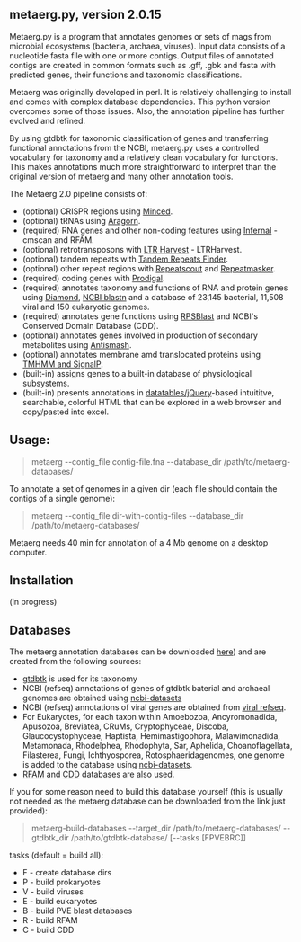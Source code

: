 ## metaerg.py, version 2.0.15

Metaerg.py is a program that annotates genomes or sets of mags from microbial ecosystems (bacteria, archaea, viruses). Input data 
consists of a nucleotide fasta file with one or more contigs. Output files of annotated contigs are created in common formats
such as .gff, .gbk and fasta with predicted genes, their functions and taxonomic classifications.

Metaerg was originally developed in perl. It is relatively challenging to install and comes with complex database 
dependencies. This python version overcomes some of those issues. Also, the annotation pipeline has further evolved and refined.

By using gtdbtk for taxonomic classification of genes and transferring functional annotations from the NCBI, metaerg.py
uses a controlled vocabulary for taxonomy and a relatively clean vocabulary for functions. This makes annotations much
more straightforward to interpret than the original version of metaerg and many other annotation tools.

The Metaerg 2.0 pipeline consists of:
* (optional) CRISPR regions using [Minced](https://github.com/ctSkennerton/minced).
* (optional) tRNAs using [Aragorn](https://www.ansikte.se/ARAGORN/Downloads/).
* (required) RNA genes and other non-coding features using [Infernal](http://eddylab.org/infernal/) - cmscan and RFAM.
* (optional) retrotransposons with [LTR Harvest](http://genometools.org/tools/gt_ltrharvest.html) - LTRHarvest.
* (optional) tandem repeats with [Tandem Repeats Finder](https://tandem.bu.edu/trf/trf.html).
* (optional) other repeat regions with [Repeatscout](http://bix.ucsd.edu/repeatscout/) and [Repeatmasker](http://www.repeatmasker.org/RepeatMasker/).
* (required) coding genes with [Prodigal](https://github.com/hyattpd/Prodigal).
* (required) annotates taxonomy and functions of RNA and protein genes using [Diamond](https://github.com/bbuchfink/diamond), [NCBI blastn](https://ftp.ncbi.nlm.nih.gov/blast/executables/blast+/LATEST/) and a database of 23,145 bacterial, 11,508 viral and 150 eukaryotic genomes.
* (required) annotates gene functions using [RPSBlast](https://ftp.ncbi.nlm.nih.gov/blast/executables/blast+/LATEST/) and NCBI's Conserved Domain Database (CDD).
* (optional) annotates genes involved in production of secondary metabolites using [Antismash](https://dl.secondarymetabolites.org/releases).
* (optional) annotates membrane amd translocated proteins using [TMHMM and SignalP](https://services.healthtech.dtu.dk/software.php).
* (built-in) assigns genes to a built-in database of physiological subsystems.
* (built-in) presents annotations in [datatables/jQuery](https://www.datatables.net/)-based intuititve, searchable, colorful HTML that can be explored in a web browser and copy/pasted into excel.

## Usage:

>metaerg --contig_file contig-file.fna --database_dir /path/to/metaerg-databases/

To annotate a set of genomes in a given dir (each file should contain the contigs of a single genome):

>metaerg --contig_file dir-with-contig-files --database_dir /path/to/metaerg-databases/

Metaerg needs 40 min for annotation of a 4 Mb genome on a desktop computer.

## Installation

(in progress)

## Databases

The metaerg annotation databases can be downloaded [here](https://object-arbutus.cloud.computecanada.ca/metaerg/metaerg-databases-07.tar.gz)) and are created from the following sources:
* [gtdbtk](https://ecogenomics.github.io/GTDBTk/index.html) is used for its taxonomy
* NCBI (refseq) annotations of genes of gtdbtk baterial and archaeal genomes are obtained using [ncbi-datasets](https://www.ncbi.nlm.nih.gov/datasets/)
* NCBI (refseq) annotations of viral genes are obtained from [viral refseq](https://support.nlm.nih.gov/knowledgebase/article/KA-03474/en-us).
* For Eukaryotes, for each taxon within Amoebozoa, Ancyromonadida, Apusozoa, Breviatea, CRuMs, Cryptophyceae, Discoba, Glaucocystophyceae, Haptista, Hemimastigophora, Malawimonadida, Metamonada, Rhodelphea, Rhodophyta, Sar, Aphelida, Choanoflagellata, Filasterea, Fungi, Ichthyosporea, Rotosphaeridagenomes, one genome is added to the database using [ncbi-datasets](https://www.ncbi.nlm.nih.gov/datasets/). 
* [RFAM](https://rfam.xfam.org/) and [CDD](https://www.ncbi.nlm.nih.gov/Structure/cdd/cdd.shtml) databases are also used.

If you for some reason need to build this database yourself (this is usually not needed as the metaerg database can be downloaded from the link just provided):

>metaerg-build-databases --target_dir /path/to/metaerg-databases/ --gtdbtk_dir /path/to/gtdbtk-database/ [--tasks [FPVEBRC]]

tasks (default = build all):
* F - create database dirs
* P - build prokaryotes
* V - build viruses
* E - build eukaryotes
* B - build PVE blast databases
* R - build RFAM
* C - build CDD

